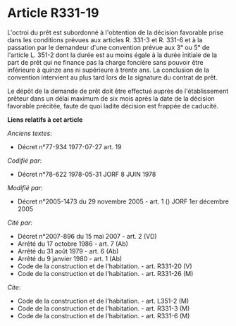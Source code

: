 # Article R331-19

L'octroi du prêt est subordonné à l'obtention de la décision favorable prise dans les conditions prévues aux articles R.
331-3 et R. 331-6 et à la passation par le demandeur d'une convention prévue aux 3° ou 5° de l'article L. 351-2 dont la durée
est au moins égale à la durée initiale de la part de prêt qui ne finance pas la charge foncière sans pouvoir être inférieure
à quinze ans ni supérieure à trente ans. La conclusion de la convention intervient au plus tard lors de la signature du
contrat de prêt.

Le dépôt de la demande de prêt doit être effectué auprès de l'établissement prêteur dans un délai maximum de six mois après
la date de la décision favorable précitée, faute de quoi ladite décision est frappée de caducité.

**Liens relatifs à cet article**

_Anciens textes_:

  - Décret n°77-934 1977-07-27 art. 19

_Codifié par_:

  - Décret n°78-622 1978-05-31 JORF 8 JUIN 1978

_Modifié par_:

  - Décret n°2005-1473 du 29 novembre 2005 - art. 1 () JORF 1er décembre 2005

_Cité par_:

  - Décret n°2007-896 du 15 mai 2007 - art. 2 (VD)
  - Arrêté du 17 octobre 1986 - art. 7 (Ab)
  - Arrêté du 31 août 1979 - art. 6 (Ab)
  - Arrêté du 9 janvier 1980 - art. 1 (Ab)
  - Code de la construction et de l'habitation. - art. R331-20 (V)
  - Code de la construction et de l'habitation. - art. R331-26 (M)

_Cite_:

  - Code de la construction et de l'habitation. - art. L351-2 (M)
  - Code de la construction et de l'habitation. - art. R331-3 (M)
  - Code de la construction et de l'habitation. - art. R331-6 (M)
